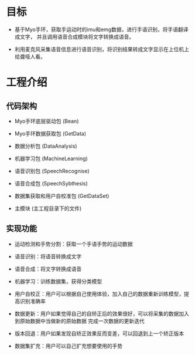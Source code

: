 # 目标

- 基于Myo手环，获取手运动时的imu和emg数据，进行手语识别，将手语翻译成文字，
并且调用语音合成模块将文字转换成语音。

- 利用麦克风采集语音信息进行语音识别，将识别结果转成文字显示在上位机上给聋哑人看。

# 工程介绍

## 代码架构

- Myo手环底层驱动包 (Bean)

- Myo手环数据获取包 (GetData)
- 数据分析包 (DataAnalysis)
- 机器学习包 (MachineLearning)
- 语音识别包 (SpeechRecognise)
- 语音合成包 (SpeechSybthesis)
- 数据集获取和用户自校准包 (GetDataSet)

- 主模块 (主工程目录下的文件)


## 实现功能

- 运动检测和手势分割：获取一个手语手势的运动数据
- 语音识别：将语音转换成文字
- 语音合成：将文字转换成语音
- 机器学习：训练数据集，获得分类模型
- 用户自校正：用户可以根据自己使用体验，加入自己的数据重新训练模型，提高识别准确率
- 数据更新：用户如果觉得自己的自矫正后的效果很好，可以将采集的数据加入到原始数据中当做新的原始数据
完成一次数据的更新迭代
- 版本回退：用户如果发现自矫正效果反而变差，可以回退到上一个矫正版本

- 数据集扩充：用户可以自己扩充想要使用的手势


 



